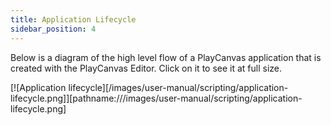 ```yaml
---
title: Application Lifecycle
sidebar_position: 4
---
```


Below is a diagram of the high level flow of a PlayCanvas application that is created with the PlayCanvas Editor. Click on it to see it at full size.

[![Application lifecycle][/images/user-manual/scripting/application-lifecycle.png]][pathname:///images/user-manual/scripting/application-lifecycle.png]

